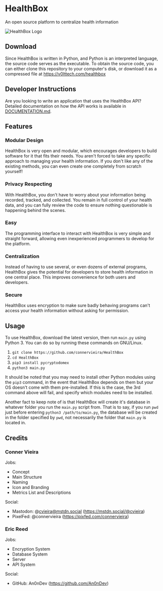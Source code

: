 # HealthBox

An open source platform to centralize health information

![HealthBox Logo](https://v0lttech.com/assets/img/healthboxlogo.png)


## Download

Since HealthBox is written in Python, and Python is an interpreted language, the source code serves as the executable. To obtain the source code, you can either clone this repository to your computer's disk, or download it as a compressed file at <https://v0lttech.com/healthbox>


## Developer Instructions

Are you looking to write an application that uses the HealthBox API? Detailed documentation on how the API works is available in [DOCUMENTATION.md](DOCUMENTATION.md).


## Features

### Modular Design

HealthBox is very open and modular, which encourages developers to build software for it that fits their needs. You aren't forced to take any specific approach to managing your health information. If you don't like any of the existing methods, you can even create one completely from scratch yourself!

### Privacy Respecting

With HealthBox, you don't have to worry about your information being recorded, tracked, and collected. You remain in full control of your health data, and you can fully review the code to ensure nothing questionable is happening behind the scenes.

### Easy

The programming interface to interact with HealthBox is very simple and straight forward, allowing even inexperienced programmers to develop for the platform.

### Centralization

Instead of having to use several, or even dozens of external programs, HealthBox gives the potential for developers to store health information in one central place. This improves convenience for both users and developers.

### Secure

HealthBox uses encryption to make sure badly behaving programs can't access your health information without asking for permission.


## Usage

To use HealthBox, download the latest version, then run `main.py` using Python 3. You can do so by running these commands on GNU/Linux.

1. `git clone https://github.com/connervieira/HealthBox`
2. `cd HealthBox`
3. `pip3 install pycryptodomex`
4. `python3 main.py`

It should be noted that you may need to install other Python modules using the `pip3` command, in the event that HealthBox depends on them but your OS doesn't come with them pre-installed. If this is the case, the 3rd command above will fail, and specify which modules need to be installed.

Another fact to keep note of is that HealthBox will create it's database in whatever folder you run the `main.py` script from. That is to say, if you run `pwd` just before entering `python3 /path/to/main.py`, the database will be created in the folder specified by `pwd`, not necessarily the folder that `main.py` is located in.


## Credits
### Conner Vieira
Jobs:
* Concept
* Main Structure
* Naming
* Icon and Branding
* Metrics List and Descriptions

Social:
* Mastodon: @cvieira@mstdn.social (https://mstdn.social/@cvieira)
* PixelFed: @connervieira (https://pixfed.com/connervieira)

### Eric Reed
Jobs:
* Encryption System
* Database System
* Server
* API System

Social:
* GitHub: An0nDev (https://github.com/An0nDev)

